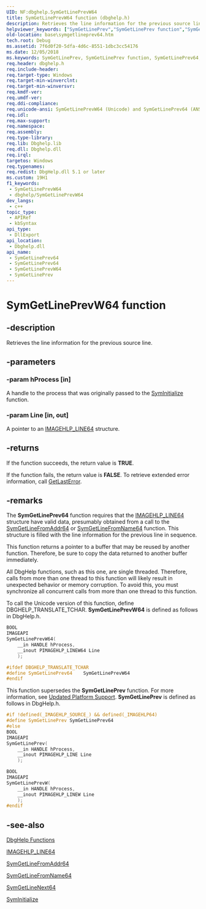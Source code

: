```yaml
---
UID: NF:dbghelp.SymGetLinePrevW64
title: SymGetLinePrevW64 function (dbghelp.h)
description: Retrieves the line information for the previous source line.
helpviewer_keywords: ["SymGetLinePrev","SymGetLinePrev function","SymGetLinePrev64","SymGetLinePrev64 function","SymGetLinePrevW64","_win32_symgetlineprev64","base.symgetlineprev64","dbghelp/SymGetLinePrev","dbghelp/SymGetLinePrev64","dbghelp/SymGetLinePrevW64"]
old-location: base\symgetlineprev64.htm
tech.root: Debug
ms.assetid: 7f6d0f20-5dfa-4d6c-8551-1dbc3cc54176
ms.date: 12/05/2018
ms.keywords: SymGetLinePrev, SymGetLinePrev function, SymGetLinePrev64, SymGetLinePrev64 function, SymGetLinePrevW64, _win32_symgetlineprev64, base.symgetlineprev64, dbghelp/SymGetLinePrev, dbghelp/SymGetLinePrev64, dbghelp/SymGetLinePrevW64
req.header: dbghelp.h
req.include-header: 
req.target-type: Windows
req.target-min-winverclnt: 
req.target-min-winversvr: 
req.kmdf-ver: 
req.umdf-ver: 
req.ddi-compliance: 
req.unicode-ansi: SymGetLinePrevW64 (Unicode) and SymGetLinePrev64 (ANSI)
req.idl: 
req.max-support: 
req.namespace: 
req.assembly: 
req.type-library: 
req.lib: Dbghelp.lib
req.dll: Dbghelp.dll
req.irql: 
targetos: Windows
req.typenames: 
req.redist: DbgHelp.dll 5.1 or later
ms.custom: 19H1
f1_keywords:
 - SymGetLinePrevW64
 - dbghelp/SymGetLinePrevW64
dev_langs:
 - c++
topic_type:
 - APIRef
 - kbSyntax
api_type:
 - DllExport
api_location:
 - Dbghelp.dll
api_name:
 - SymGetLinePrev64
 - SymGetLinePrev64
 - SymGetLinePrevW64
 - SymGetLinePrev
---
```


# SymGetLinePrevW64 function


## -description

Retrieves the line information for the previous source line.

## -parameters

### -param hProcess [in]

A handle to the process that was originally passed to the 
<a href="https://docs.microsoft.com/windows/desktop/api/dbghelp/nf-dbghelp-syminitialize">SymInitialize</a> function.

### -param Line [in, out]

A pointer to an 
<a href="https://docs.microsoft.com/windows/desktop/api/dbghelp/ns-dbghelp-imagehlp_line">IMAGEHLP_LINE64</a> structure.

## -returns

If the function succeeds, the return value is <b>TRUE</b>.

If the function fails, the return value is <b>FALSE</b>. To retrieve extended error information, call 
<a href="https://docs.microsoft.com/windows/desktop/api/errhandlingapi/nf-errhandlingapi-getlasterror">GetLastError</a>.

## -remarks

The 
<b>SymGetLinePrev64</b> function requires that the 
<a href="https://docs.microsoft.com/windows/desktop/api/dbghelp/ns-dbghelp-imagehlp_line">IMAGEHLP_LINE64</a> structure have valid data, presumably obtained from a call to the 
<a href="https://docs.microsoft.com/windows/desktop/api/dbghelp/nf-dbghelp-symgetlinefromaddr">SymGetLineFromAddr64</a> or 
<a href="https://docs.microsoft.com/windows/desktop/api/dbghelp/nf-dbghelp-symgetlinefromname">SymGetLineFromName64</a> function. This structure is filled with the line information for the previous line in sequence.

This function returns a pointer to a buffer that may be reused by another function. Therefore, be sure to copy the data returned to another buffer immediately.

All DbgHelp functions, such as this one, are single threaded. Therefore, calls from more than one thread to this function will likely result in unexpected behavior or memory corruption. To avoid this, you must synchronize all concurrent calls from more than one thread to this function.

To call the Unicode version of this function, define DBGHELP_TRANSLATE_TCHAR. <b>SymGetLinePrevW64</b> is defined as follows in DbgHelp.h. 


```cpp
BOOL
IMAGEAPI
SymGetLinePrevW64(
    __in HANDLE hProcess,
    __inout PIMAGEHLP_LINEW64 Line
    );

#ifdef DBGHELP_TRANSLATE_TCHAR
#define SymGetLinePrev64    SymGetLinePrevW64
#endif
```


This function supersedes the <b>SymGetLinePrev</b> function. For more information, see 
<a href="https://docs.microsoft.com/windows/desktop/Debug/updated-platform-support">Updated Platform Support</a>. <b>SymGetLinePrev</b> is defined as follows in DbgHelp.h. 


```cpp
#if !defined(_IMAGEHLP_SOURCE_) && defined(_IMAGEHLP64)
#define SymGetLinePrev SymGetLinePrev64
#else
BOOL
IMAGEAPI
SymGetLinePrev(
    __in HANDLE hProcess,
    __inout PIMAGEHLP_LINE Line
    );

BOOL
IMAGEAPI
SymGetLinePrevW(
    __in HANDLE hProcess,
    __inout PIMAGEHLP_LINEW Line
    );
#endif
```

## -see-also

<a href="https://docs.microsoft.com/windows/desktop/Debug/dbghelp-functions">DbgHelp Functions</a>



<a href="https://docs.microsoft.com/windows/desktop/api/dbghelp/ns-dbghelp-imagehlp_line">IMAGEHLP_LINE64</a>



<a href="https://docs.microsoft.com/windows/desktop/api/dbghelp/nf-dbghelp-symgetlinefromaddr">SymGetLineFromAddr64</a>



<a href="https://docs.microsoft.com/windows/desktop/api/dbghelp/nf-dbghelp-symgetlinefromname">SymGetLineFromName64</a>



<a href="https://docs.microsoft.com/windows/desktop/api/dbghelp/nf-dbghelp-symgetlinenext">SymGetLineNext64</a>



<a href="https://docs.microsoft.com/windows/desktop/api/dbghelp/nf-dbghelp-syminitialize">SymInitialize</a>

